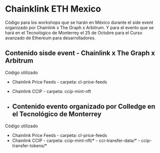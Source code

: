 # Chainklink ETH Mexico

Código para los workshops que se harán en México durante el side event organizado por Chainlink x The Graph x Arbitrum. Y para el evento que se hará en el Tecnológico de Monterrey el 25 de Octubre 
para el Curso avanzado de Ethereum para desarrolladores.

## Contenido sisde event - Chainlink x The Graph x Arbitrum

Código utilizado

- Chainlink Price Feeds - carpeta: cl-price-feeds
- Chainlink CCIP - carpeta: ccip-mint-nft

- ## Contenido evento organizado por Colledge en el Tecnológico de Monterrey

Código utilizado

- Chainlink Price Feeds - carpeta: cl-price-feeds
- Chainlink CCIP - carpeta: ccip-mint-nft/* - cci-transfer-data/* - ccip-transfer-tokens/*
